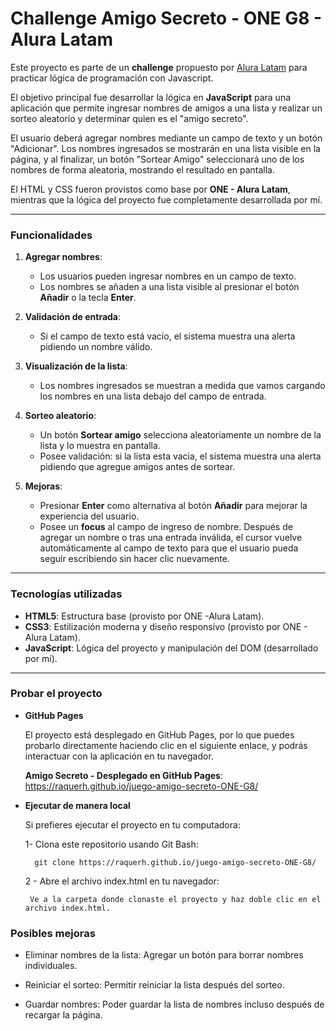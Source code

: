 <h1> Challenge Amigo Secreto - ONE G8 - Alura Latam </h1>

Este proyecto es parte de un **challenge** propuesto por [Alura Latam](https://www.aluracursos.com/) para practicar lógica de programación con Javascript.  

El objetivo principal fue desarrollar la lógica en **JavaScript** para una aplicación que permite ingresar  nombres de amigos a una lista y realizar un sorteo aleatorio  y determinar quien es el  "amigo secreto". 

El usuario deberá agregar nombres mediante un campo de texto y un botón "Adicionar". Los nombres ingresados se mostrarán en una lista visible en la página, y al finalizar, un botón "Sortear Amigo" seleccionará uno de los nombres de forma aleatoria, mostrando el resultado en pantalla.

El HTML y CSS fueron provistos como base por **ONE - Alura Latam**, mientras que la lógica del proyecto fue completamente desarrollada por mí.


---

<h3>Funcionalidades</h3>

1. **Agregar nombres**:
    - Los usuarios pueden ingresar nombres en un campo de texto.
    - Los nombres se añaden a una lista visible al presionar el botón **Añadir** o la tecla **Enter**.

2. **Validación de entrada**:
    - Si el campo de texto está vacío, el sistema muestra una alerta pidiendo un nombre válido.

3. **Visualización de la lista**:
    - Los nombres ingresados se muestran a medida que vamos cargando los nombres en una lista debajo del campo de entrada.

4. **Sorteo aleatorio**:
    - Un botón **Sortear amigo** selecciona aleatoriamente un nombre de la lista y lo muestra en pantalla.
    - Posee validación: si la lista esta vacia, el sistema muestra una alerta pidiendo que agregue amigos antes de sortear.

5. **Mejoras**:
    - Presionar **Enter** como alternativa al botón **Añadir** para mejorar la experiencia del usuario.
    - Posee un **focus** al campo de ingreso de nombre. Después de agregar un nombre o tras una entrada inválida, el cursor vuelve automáticamente al campo de texto para que el usuario pueda seguir escribiendo sin hacer clic nuevamente.

---

<h3>Tecnologías utilizadas</h3>

- **HTML5**: Estructura base (provisto por ONE -Alura Latam).
- **CSS3**: Estilización moderna y diseño responsivo (provisto por ONE - Alura Latam).
- **JavaScript**: Lógica del proyecto y manipulación del DOM (desarrollado por mí).

---

<h3>Probar el proyecto</h3>

- **GitHub Pages**

    El proyecto está desplegado en GitHub Pages, por lo que puedes probarlo directamente haciendo clic en el siguiente enlace, y podrás interactuar con la aplicación en tu navegador.

    **Amigo Secreto - Desplegado en GitHub Pages**: https://raquerh.github.io/juego-amigo-secreto-ONE-G8/


- **Ejecutar de manera local**

    Si prefieres ejecutar el proyecto en tu computadora:

    1- Clona este repositorio usando Git Bash:

        git clone https://raquerh.github.io/juego-amigo-secreto-ONE-G8/

    2 - Abre el archivo index.html en tu navegador:

       Ve a la carpeta donde clonaste el proyecto y haz doble clic en el archivo index.html.

<h3>Posibles mejoras</h3>

- Eliminar nombres de la lista: Agregar un botón para borrar nombres individuales.

- Reiniciar el sorteo: Permitir reiniciar la lista después del sorteo.

- Guardar nombres: Poder guardar la lista de nombres incluso después de recargar la página.
